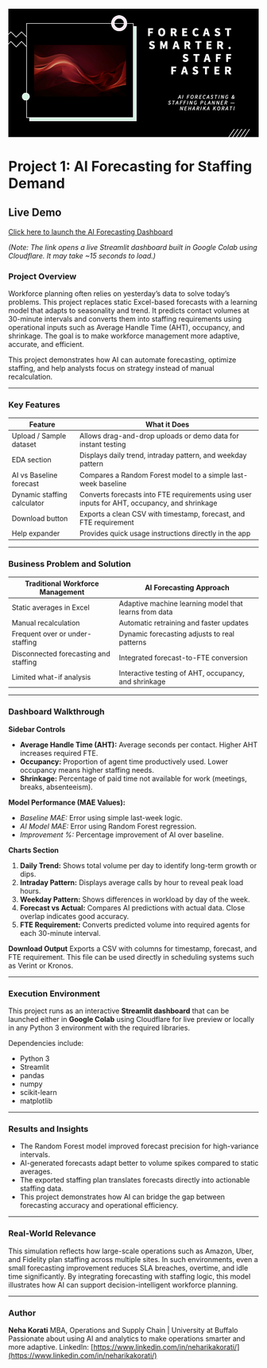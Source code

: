 ![Project Banner](banner.png)
# Project 1: AI Forecasting for Staffing Demand

## Live Demo  
[Click here to launch the AI Forecasting Dashboard](https://ai-in-workforce-management-g2zfxmrgjkebwuvgbzhdrd.streamlit.app/)

_(Note: The link opens a live Streamlit dashboard built in Google Colab using Cloudflare. It may take ~15 seconds to load.)_


### Project Overview

Workforce planning often relies on yesterday’s data to solve today’s problems. This project replaces static Excel-based forecasts with a learning model that adapts to seasonality and trend. It predicts contact volumes at 30-minute intervals and converts them into staffing requirements using operational inputs such as Average Handle Time (AHT), occupancy, and shrinkage. The goal is to make workforce management more adaptive, accurate, and efficient.

This project demonstrates how AI can automate forecasting, optimize staffing, and help analysts focus on strategy instead of manual recalculation.

---

### Key Features

| Feature                     | What it Does                                                                                 |
| --------------------------- | -------------------------------------------------------------------------------------------- |
| Upload / Sample dataset     | Allows drag-and-drop uploads or demo data for instant testing                                |
| EDA section                 | Displays daily trend, intraday pattern, and weekday pattern                                  |
| AI vs Baseline forecast     | Compares a Random Forest model to a simple last-week baseline                                |
| Dynamic staffing calculator | Converts forecasts into FTE requirements using user inputs for AHT, occupancy, and shrinkage |
| Download button             | Exports a clean CSV with timestamp, forecast, and FTE requirement                            |
| Help expander               | Provides quick usage instructions directly in the app                                        |

---

### Business Problem and Solution

| Traditional Workforce Management      | AI Forecasting Approach                               |
| ------------------------------------- | ----------------------------------------------------- |
| Static averages in Excel              | Adaptive machine learning model that learns from data |
| Manual recalculation                  | Automatic retraining and faster updates               |
| Frequent over or under-staffing       | Dynamic forecasting adjusts to real patterns          |
| Disconnected forecasting and staffing | Integrated forecast-to-FTE conversion                 |
| Limited what-if analysis              | Interactive testing of AHT, occupancy, and shrinkage  |

---

### Dashboard Walkthrough

**Sidebar Controls**

* **Average Handle Time (AHT):** Average seconds per contact. Higher AHT increases required FTE.
* **Occupancy:** Proportion of agent time productively used. Lower occupancy means higher staffing needs.
* **Shrinkage:** Percentage of paid time not available for work (meetings, breaks, absenteeism).

**Model Performance (MAE Values):**

* *Baseline MAE:* Error using simple last-week logic.
* *AI Model MAE:* Error using Random Forest regression.
* *Improvement %:* Percentage improvement of AI over baseline.

**Charts Section**

1. **Daily Trend:** Shows total volume per day to identify long-term growth or dips.
2. **Intraday Pattern:** Displays average calls by hour to reveal peak load hours.
3. **Weekday Pattern:** Shows differences in workload by day of the week.
4. **Forecast vs Actual:** Compares AI predictions with actual data. Close overlap indicates good accuracy.
5. **FTE Requirement:** Converts predicted volume into required agents for each 30-minute interval.

**Download Output**
Exports a CSV with columns for timestamp, forecast, and FTE requirement. This file can be used directly in scheduling systems such as Verint or Kronos.

---

### Execution Environment

This project runs as an interactive **Streamlit dashboard** that can be launched either in **Google Colab** using Cloudflare for live preview or locally in any Python 3 environment with the required libraries.

Dependencies include:

* Python 3
* Streamlit
* pandas
* numpy
* scikit-learn
* matplotlib

---

### Results and Insights

* The Random Forest model improved forecast precision for high-variance intervals.
* AI-generated forecasts adapt better to volume spikes compared to static averages.
* The exported staffing plan translates forecasts directly into actionable staffing data.
* This project demonstrates how AI can bridge the gap between forecasting accuracy and operational efficiency.

---

### Real-World Relevance

This simulation reflects how large-scale operations such as Amazon, Uber, and Fidelity plan staffing across multiple sites. In such environments, even a small forecasting improvement reduces SLA breaches, overtime, and idle time significantly. By integrating forecasting with staffing logic, this model illustrates how AI can support decision-intelligent workforce planning.

---

### Author

**Neha Korati**
MBA, Operations and Supply Chain | University at Buffalo
Passionate about using AI and analytics to make operations smarter and more adaptive.
LinkedIn: [https://www.linkedin.com/in/neharikakorati/](https://www.linkedin.com/in/neharikakorati/)


